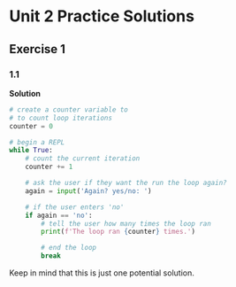 # Unit 2 Practice Solutions

## **Exercise 1**

### **1.1**

**Solution**

```python
# create a counter variable to
# to count loop iterations
counter = 0

# begin a REPL
while True:
    # count the current iteration
    counter += 1

    # ask the user if they want the run the loop again?
    again = input('Again? yes/no: ')

    # if the user enters 'no'
    if again == 'no':
        # tell the user how many times the loop ran
        print(f'The loop ran {counter} times.')

        # end the loop
        break
```

Keep in mind that this is just one potential solution.
